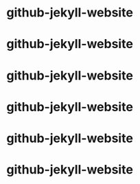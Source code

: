 # github-jekyll-website
# github-jekyll-website
# github-jekyll-website
# github-jekyll-website
# github-jekyll-website
# github-jekyll-website
